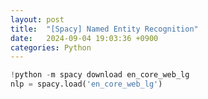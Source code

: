 ```yaml
---
layout: post
title:  "[Spacy] Named Entity Recognition"
date:   2024-09-04 19:03:36 +0900
categories: Python
---
```


```python
!python -m spacy download en_core_web_lg
nlp = spacy.load('en_core_web_lg')
```